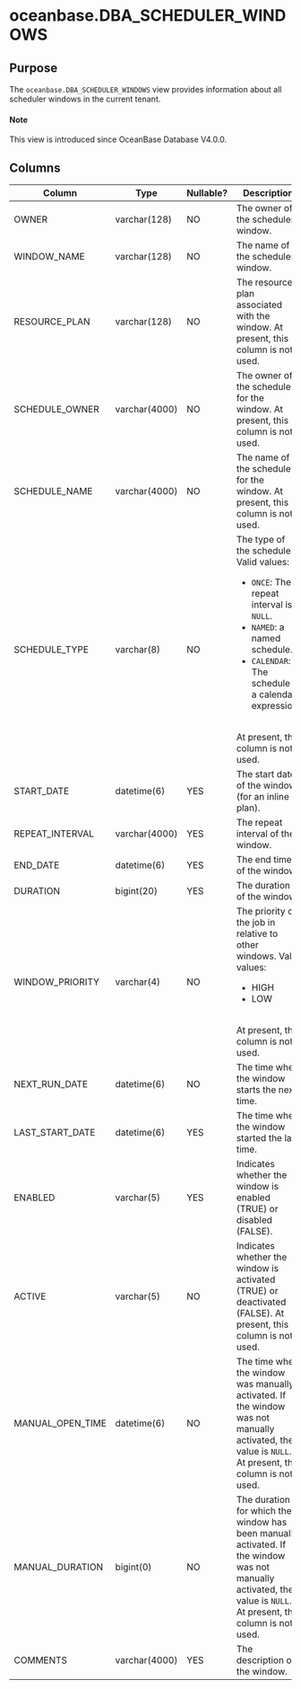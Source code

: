 # oceanbase.DBA_SCHEDULER_WINDOWS

## Purpose

The `oceanbase.DBA_SCHEDULER_WINDOWS` view provides information about all scheduler windows in the current tenant.

<main id="notice" type='explain'>
  <h4>Note</h4>
  <p>This view is introduced since OceanBase Database V4.0.0. </p>
</main>

## Columns

| Column | Type | Nullable? | Description |
|------------------|---------------|----------------|-------------------|
| OWNER | varchar(128) | NO | The owner of the scheduler window. |
| WINDOW_NAME | varchar(128) | NO | The name of the scheduler window. |
| RESOURCE_PLAN | varchar(128) | NO | The resource plan associated with the window. At present, this column is not used. |
| SCHEDULE_OWNER | varchar(4000) | NO | The owner of the schedule for the window. At present, this column is not used. |
| SCHEDULE_NAME | varchar(4000) | NO | The name of the schedule for the window. At present, this column is not used. |
| SCHEDULE_TYPE | varchar(8) | NO | The type of the schedule. Valid values:<ul><li>`ONCE`: The repeat interval is `NULL`.</li><li>`NAMED`: a named schedule.</li><li>`CALENDAR`: The schedule is a calendar expression.</li></ul></br>At present, this column is not used.  |
| START_DATE | datetime(6) | YES | The start date of the window (for an inline plan). |
| REPEAT_INTERVAL | varchar(4000) | YES | The repeat interval of the window. |
| END_DATE | datetime(6) | YES | The end time of the window. |
| DURATION | bigint(20) | YES | The duration of the window. |
| WINDOW_PRIORITY | varchar(4) | NO | The priority of the job in relative to other windows. Valid values:<ul><li>HIGH</li><li>LOW</li></ul> </br>At present, this column is not used.  |
| NEXT_RUN_DATE | datetime(6) | NO | The time when the window starts the next time. |
| LAST_START_DATE | datetime(6) | YES | The time when the window started the last time. |
| ENABLED | varchar(5) | YES | Indicates whether the window is enabled (TRUE) or disabled (FALSE). |
| ACTIVE | varchar(5) | NO | Indicates whether the window is activated (TRUE) or deactivated (FALSE). At present, this column is not used. |
| MANUAL_OPEN_TIME | datetime(6) | NO | The time when the window was manually activated. If the window was not manually activated, the value is `NULL`. At present, this column is not used. |
| MANUAL_DURATION | bigint(0) | NO | The duration for which the window has been manually activated. If the window was not manually activated, the value is `NULL`. At present, this column is not used. |
| COMMENTS | varchar(4000) | YES | The description of the window. |
